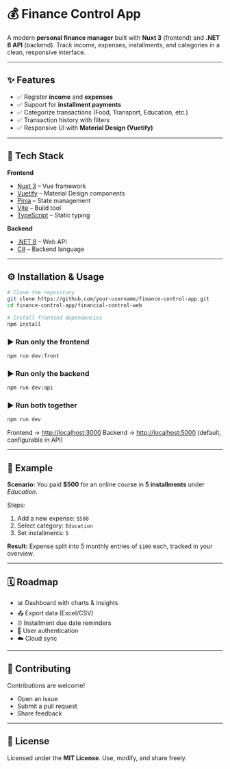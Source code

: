 # 💰 Finance Control App

A modern **personal finance manager** built with **Nuxt 3** (frontend) and **.NET 8 API** (backend).
Track income, expenses, installments, and categories in a clean, responsive interface.

---

## ✨ Features

* ✅ Register **income** and **expenses**
* ✅ Support for **installment payments**
* ✅ Categorize transactions (Food, Transport, Education, etc.)
* ✅ Transaction history with filters
* ✅ Responsive UI with **Material Design (Vuetify)**

---

## 🧱 Tech Stack

**Frontend**

* [Nuxt 3](https://nuxt.com/) – Vue framework
* [Vuetify](https://vuetifyjs.com/) – Material Design components
* [Pinia](https://pinia.vuejs.org/) – State management
* [Vite](https://vitejs.dev/) – Build tool
* [TypeScript](https://www.typescriptlang.org/) – Static typing

**Backend**

* [.NET 8](https://dotnet.microsoft.com/) – Web API
* [C#](https://learn.microsoft.com/en-us/dotnet/csharp/) – Backend language

---

## ⚙️ Installation & Usage

```bash
# Clone the repository
git clone https://github.com/your-username/finance-control-app.git
cd finance-control-app/financial-control-web

# Install frontend dependencies
npm install
```

### ▶ Run only the frontend

```bash
npm run dev:front
```

### ▶ Run only the backend

```bash
npm run dev:api
```

### ▶ Run both together

```bash
npm run dev
```

Frontend → [http://localhost:3000](http://localhost:3000)
Backend → [http://localhost:5000](http://localhost:5000) (default, configurable in API)

---

## 🧾 Example

**Scenario:** You paid **\$500** for an online course in **5 installments** under *Education*.

Steps:

1. Add a new expense: `$500`
2. Select category: `Education`
3. Set installments: `5`

**Result:** Expense split into 5 monthly entries of `$100` each, tracked in your overview.

---

## 🗓️ Roadmap

* 📊 Dashboard with charts & insights
* 📤 Export data (Excel/CSV)
* ⏰ Installment due date reminders
* 🔐 User authentication
* ☁️ Cloud sync

---

## 🤝 Contributing

Contributions are welcome!

* Open an issue
* Submit a pull request
* Share feedback

---

## 📄 License

Licensed under the **MIT License**.
Use, modify, and share freely.
